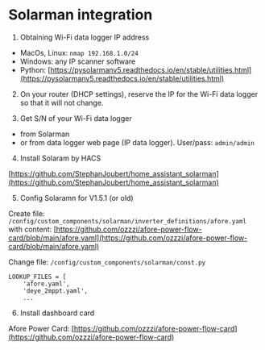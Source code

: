 # Solarman integration

1. Obtaining Wi-Fi data logger IP address

- MacOs, Linux: `nmap 192.168.1.0/24`
- Windows: any IP scanner software
- Python: [https://pysolarmanv5.readthedocs.io/en/stable/utilities.html](https://pysolarmanv5.readthedocs.io/en/stable/utilities.html)

2. On your router (DHCP settings), reserve the IP for the Wi-Fi data logger so that it will not change.

3. Get S/N of your Wi-Fi data logger
- from Solarman 
- or from data logger web page (IP data logger). User/pass: `admin/admin`

4. Install Solaram by HACS

[https://github.com/StephanJoubert/home_assistant_solarman](https://github.com/StephanJoubert/home_assistant_solarman)

5. Config Solaramn for V1.5.1 (or old)

Create file: `/config/custom_components/solarman/inverter_definitions/afore.yaml` with content: [https://github.com/ozzzi/afore-power-flow-card/blob/main/afore.yaml](https://github.com/ozzzi/afore-power-flow-card/blob/main/afore.yaml)

Change file: `/config/custom_components/solarman/const.py`

```
LOOKUP_FILES = [
    'afore.yaml',
    'deye_2mppt.yaml',
    ...
```

6. Install dashboard card

Afore Power Card: [https://github.com/ozzzi/afore-power-flow-card](https://github.com/ozzzi/afore-power-flow-card)
